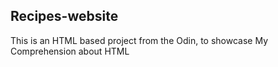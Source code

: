 ## Recipes-website

This is an HTML based project from the Odin, to showcase My Comprehension about HTML
